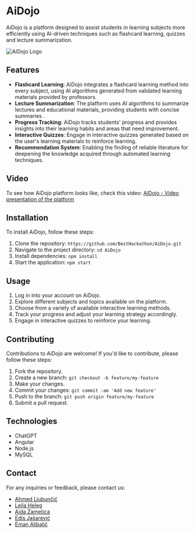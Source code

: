 # AiDojo

AiDojo is a platform designed to assist students in learning subjects more efficiently using AI-driven techniques such as flashcard learning, quizzes and lecture summarization.

![AiDojo Logo](https://drive.usercontent.google.com/download?id=1dhGo1idPEsEA61tbXme9itFhm8eCFnrD&export=view&authuser=0)

## Features

- **Flashcard Learning**: AiDojo integrates a flashcard learning method into every subject, using AI algorithms generated from validated learning materials provided by professors.
- **Lecture Summarization**: The platform uses AI algorithms to summarize lectures and educational materials, providing students with concise summaries .
- **Progress Tracking**: AiDojo tracks students' progress and provides insights into their learning habits and areas that need improvement.
- **Interactive Quizzes**: Engage in interactive quizzes generated based on the user's learning materials to reinforce learning.
- **Recommendation System**: Enabling the finding of reliable literature for deepening the knowledge acquired through automated learning techniques.

## Video

To see how AiDojo platform looks like, check this video: [AiDojo - Video presentation of the platform](https://www.youtube.com/watch?v=HHd_k_zkLx0)

## Installation

To install AiDojo, follow these steps:

1. Clone the repository: `https://github.com/BestHackathon/AiDojo.git`
2. Navigate to the project directory: `cd AiDojo`
3. Install dependencies: `npm install`
4. Start the application: `npm start`

## Usage

1. Log in into your account on AiDojo.
2. Explore different subjects and topics available on the platform.
3. Choose from a variety of available interactive learning methods.
4. Track your progress and adjust your learning strategy accordingly.
5. Engage in interactive quizzes to reinforce your learning.

## Contributing

Contributions to AiDojo are welcome! If you'd like to contribute, please follow these steps:

1. Fork the repository.
2. Create a new branch: `git checkout -b feature/my-feature`
3. Make your changes.
4. Commit your changes: `git commit -am 'Add new feature'`
5. Push to the branch: `git push origin feature/my-feature`
6. Submit a pull request.

## Technologies

- ChatGPT
- Angular
- Node.js
- MySQL

## Contact

For any inquiries or feedback, please contact us:
- [Ahmed Ljubunčić](https://github.com/aljubuncic)
- [Lejla Heleg](https://github.com/lheleg)
- [Aida Zametica](https://github.com/xxaidazameticaxx)
- [Edis Jašarević](https://github.com/jasarevicedis)
- [Eman Alibalić](https://github.com/EmanMane)
  
